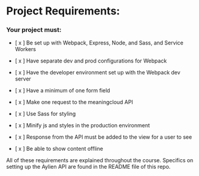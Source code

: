 # Project Requirements:

### Your project must:

- [ x ] Be set up with Webpack, Express, Node, and Sass, and Service Workers

- [ x ] Have separate dev and prod configurations for Webpack

- [ x ] Have the developer environment set up with the Webpack dev server

- [ x ] Have a minimum of one form field

- [ x ] Make one request to the meaningcloud API

- [ x ] Use Sass for styling

- [ x ] Minify js and styles in the production environment

- [ x ] Response from the API must be added to the view for a user to see

- [ x ] Be able to show content offline

All of these requirements are explained throughout the course. Specifics on setting up the Aylien API are found in the README file of this repo.
